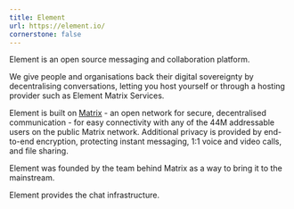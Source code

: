 ```yaml
---
title: Element
url: https://element.io/
cornerstone: false
---
```


Element is an open source messaging and collaboration platform.

We give people and organisations back their digital sovereignty by
decentralising conversations, letting you host yourself or through a
hosting provider such as Element Matrix Services.

Element is built on [Matrix](https://matrix.org/) - an open network
for secure, decentralised communication - for easy connectivity with
any of the 44M addressable users on the public Matrix network.
Additional privacy is provided by end-to-end encryption, protecting
instant messaging, 1:1 voice and video calls, and file sharing.

Element was founded by the team behind Matrix as a way to bring it to
the mainstream.

Element provides the chat infrastructure.
